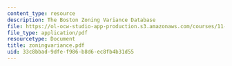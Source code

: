 ```yaml
---
content_type: resource
description: The Boston Zoning Variance Database
file: https://ol-ocw-studio-app-production.s3.amazonaws.com/courses/11-521-spatial-database-management-and-advanced-geographic-information-systems-spring-2003/33c8bbad9dfef986b8d6ec8fb4b31d55_zoningvariance.pdf
file_type: application/pdf
resourcetype: Document
title: zoningvariance.pdf
uid: 33c8bbad-9dfe-f986-b8d6-ec8fb4b31d55
---
```

